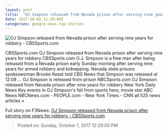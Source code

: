 ```yaml
---
layout: post
title:  "OJ Simpson released from Nevada prison after serving nine years for robbery - CBSSports.com"
date: 2017-10-01 12:29:00Z
categories: google-news-top-stories
---
```


![OJ Simpson released from Nevada prison after serving nine years for robbery - CBSSports.com](https://sportshub.cbsistatic.com/i/r/2017/07/20/1bd3d927-c81d-4d1d-bcc3-034321899637/thumbnail/770x433/8bb7237cc1f038efa55e5cc11f57ae5b/o-j-simpson.jpg)

CBSSports.com OJ Simpson released from Nevada prison after serving nine years for robbery CBSSports.com O.J. Simpson is a free man after being released from a Nevada prison early Sunday morning after serving nine years for armed robbery and kidnapping. Nevada state prisons spokeswoman Brooke Keast told CBS News that Simpson was released at 12:08 ... OJ Simpson is released from prison NBCSports.com OJ Simpson released from Nevada prison after nine years for robbery New York Daily News Key events in OJ Simpson's fall from sports hero, movie star ABC News NBCNews.com - PEOPLE.com - New York Times - CNN all 525 news articles »


Full story on F3News: [OJ Simpson released from Nevada prison after serving nine years for robbery - CBSSports.com](http://www.f3nws.com/n/3ZEuuG)

> Posted on: Sunday, October 1, 2017 12:29:00 PM

